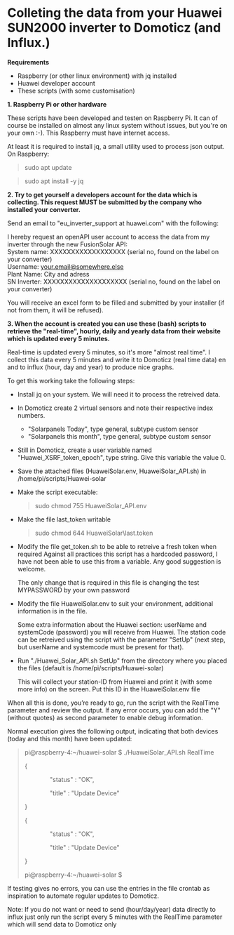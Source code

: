 # Colleting the data from your Huawei SUN2000 inverter to Domoticz (and Influx.)

**Requirements**
- Raspberry (or other linux environment) with jq installed
- Huawei developer account
- These scripts (with some customisation)

**1. Raspberry Pi or other hardware**

   These scripts have been developed and testen on Raspberry Pi. It can of course be installed on almost any linux system without issues, but you're on your own :-). This Raspberry must have internet access.

   At least it is required to install jq, a small utility used to process json output.
   On Raspberry: 
   > sudo apt update

   > sudo apt install -y jq

**2. Try to get yourself a developers account for the data which is collecting. This request MUST be submitted by the company who installed your converter.**

   Send an email to "eu\_inverter\_support at huawei.com" with the following:

   I hereby request an openAPI user account to access the data from my inverter through the new FusionSolar API:  
   System name: XXXXXXXXXXXXXXXXXX (serial no, found on the label on your converter)  
   Username: [your.email@somewhere.else]()  
   Plant Name: City and adress  
   SN Inverter: XXXXXXXXXXXXXXXXXXXX (serial no, found on the label on your converter)  

   You will receive an excel form to be filled and submitted by your installer (if not from them, it will be refused).

**3. When the account is created you can use these (bash) scripts to retrieve the "real-time", hourly, daily and yearly data from their website which is updated every 5 minutes.**

Real-time is updated every 5 minutes, so it's more "almost real time". I collect this data every 5 minutes and write it to Domoticz (real time data) en and to influx (hour, day and year) to produce nice graphs.

To get this working take the following steps:

- Install jq on your system. We will need it to process the retreived data.

- In Domoticz create 2 virtual sensors and note their respective index numbers.
  - "Solarpanels Today", type general, subtype custom sensor
  - "Solarpanels this month", type general, subtype custom sensor

- Still in Domoticz, create a user variable named "Huawei\_XSRF\_token\_epoch", type string. Give this variable the value 0.

- Save the attached files (HuaweiSolar.env, HuaweiSolar\_API.sh) in /home/pi/scripts/Huawei-solar
- Make the script executable: 
  > sudo chmod 755 HuaweiSolar\_API.env

- Make the file last_token writable
  > sudo chmod 644 HuaweiSolar\last.token

- Modify the file get_token.sh to be able to retreive a fresh token when required
  Against all practices this script has a hardcoded password, I have not been able to use this from a variable. Any good suggestion is welcome.

  The only change that is required in this file is changing the test MYPASSWORD by your own password

- Modify the file HuaweiSolar.env to suit your environment, additional information is in the file.

  Some extra information about the Huawei section: userName and systemCode (password) you will receive from Huawei. The station code can be retreived using the script with the parameter "SetUp" (next step, but userName and systemcode must be present for that). 

- Run "./Huawei_Solar_API.sh SetUp" from the directory where you placed the files (default is /home/pi/scripts/Huawei-solar)  

  This will collect your station-ID from Huawei and print it (with some more info) on the screen. Put this ID in the HuaweiSolar.env file
  
When all this is done, you’re ready to go, run the script with the RealTime parameter and review the output. If any error occurs, you can add the "Y" (without quotes) as second parameter to enable debug information.

Normal execution gives the following output, indicating that both devices (today and this month) have been updated:

>pi@raspberry-4:~/huawei-solar $ ./HuaweiSolar\_API.sh RealTime
>
>{
>
>`        `"status" : "OK",
>
>`        `"title" : "Update Device"
>
>}
>
>{
>
>`        `"status" : "OK",
>
>`        `"title" : "Update Device"
>
>}
>
>pi@raspberry-4:~/huawei-solar $
   
If testing gives no errors, you can use the entries in the file crontab as inspiration to automate regular updates to Domoticz.

Note: If you do not want or need to send (hour/day/year) data directly to influx just only run the script every 5 minutes with the RealTime parameter which will send data to Domoticz only


